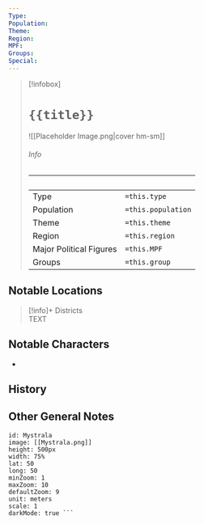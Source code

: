 ```yaml
---
Type: 
Population: 
Theme: 
Region: 
MPF: 
Groups: 
Special:
---
```


> [!infobox]
> # `{{title}}` 
> ![[Placeholder Image.png|cover hm-sm]]
> ###### Info
> ‎  |‎   |
> ---|---|
> Type | `=this.type` | 
> Population | `=this.population` | 
> Theme | `=this.theme` |
> Region | `=this.region` |
> Major Political Figures | `=this.MPF` |
> Groups | `=this.group` |

## Notable Locations
> [!info]+ Districts  
> TEXT

## Notable Characters
- 
## History

## Other General Notes

```leaflet 
id: Mystrala
image: [[Mystrala.png]] 
height: 500px 
width: 75%
lat: 50
long: 50
minZoom: 1 
maxZoom: 10 
defaultZoom: 9
unit: meters 
scale: 1
darkMode: true ```